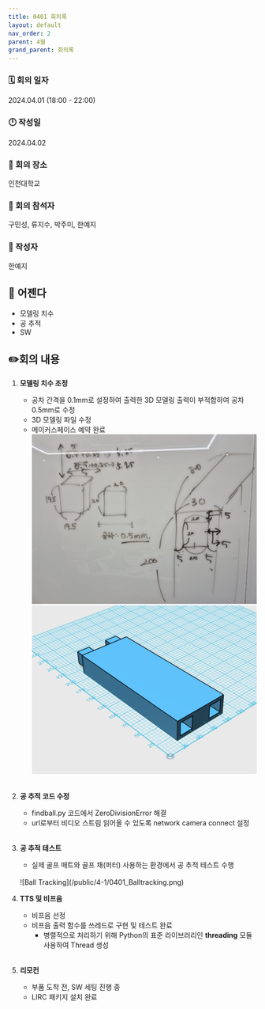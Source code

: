 ```yaml
---
title: 0401 회의록
layout: default
nav_order: 2
parent: 4월
grand_parent: 회의록
---
```


### 🗓️ 회의 일자

2024.04.01
(18:00 - 22:00)

### 🕛 작성일

2024.04.02

### 🚩 회의 장소

인천대학교

### 🤝 회의 참석자

구민성, 류지수, 박주미, 한예지

### 🙎 작성자

한예지

## 📣 어젠다

- 모델링 치수
- 공 추적
- SW

## ✏️회의 내용

1. **모델링 치수 조정**
   - 공차 간격을 0.1mm로 설정하여 출력한 3D 모델링 출력이 부적합하여 공차 0.5mm로 수정
   - 3D 모델링 파일 수정
   - 메이커스페이스 예약 완료
   ![Modeling](/public/4-1/0401_ModelingTolerance.jpg)
   ![Modeling](/public/4-1/0401_ModelingImg.png)
   <br/>

2. **공 추적 코드 수정**
   - findball.py 코드에서 ZeroDivisionError 해결
   - url로부터 비디오 스트림 읽어올 수 있도록 network camera connect 설정
   <br/>

3. **공 추적 테스트**
   - 실제 골프 매트와 골프 채(퍼터) 사용하는 환경에서 공 추적 테스트 수행
   <br/>
   ![Ball Tracking](/public/4-1/0401_Balltracking.png)

3. **TTS 및 비프음**
   - 비프음 선정
   - 비프음 출력 함수를 쓰레드로 구현 및 테스트 완료
       - 병렬적으로 처리하기 위해 Python의 표준 라이브러리인 **threading** 모듈 사용하여 Thread 생성
    <br/>

4. **리모컨**
   - 부품 도착 전, SW 세팅 진행 중
   - LIRC 패키지 설치 완료
   <br/>
